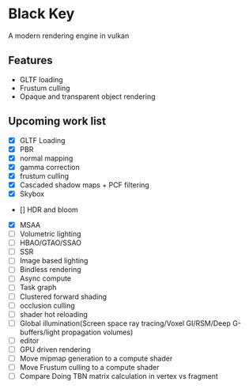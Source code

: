 # Black Key


A modern rendering engine in vulkan

## Features
* GLTF loading
* Frustum culling
* Opaque and transparent object rendering

##  Upcoming work list
* [x] GLTF Loading
* [x] PBR
* [x] normal mapping
* [x] gamma correction
* [x] frustum culling
* [x] Cascaded shadow maps + PCF filtering
* [x] Skybox 
* [] HDR and bloom
* [x] MSAA
* [ ] Volumetric lighting
* [ ] HBAO/GTAO/SSAO
* [ ] SSR
* [ ] Image based lighting
* [ ] Bindless rendering
* [ ] Async compute
* [ ] Task graph
* [ ] Clustered forward shading
* [ ] occlusion culling
* [ ] shader hot reloading
* [ ] Global illumination(Screen space ray tracing/Voxel GI/RSM/Deep G-buffers/light propagation volumes)
* [ ] editor
* [ ] GPU driven rendering
* [ ] Move mipmap generation to a compute shader
* [ ] Move Frustum culling to a compute shader
* [ ] Compare Doing TBN matrix calculation in vertex vs fragment
